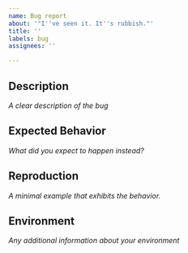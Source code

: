 ```yaml
---
name: Bug report
about: '"I''ve seen it. It''s rubbish."'
title: ''
labels: bug
assignees: ''

---
```


## Description
*A clear description of the bug*




## Expected Behavior
*What did you expect to happen instead?*




## Reproduction
*A minimal example that exhibits the behavior.*




## Environment
*Any additional information about your environment*
